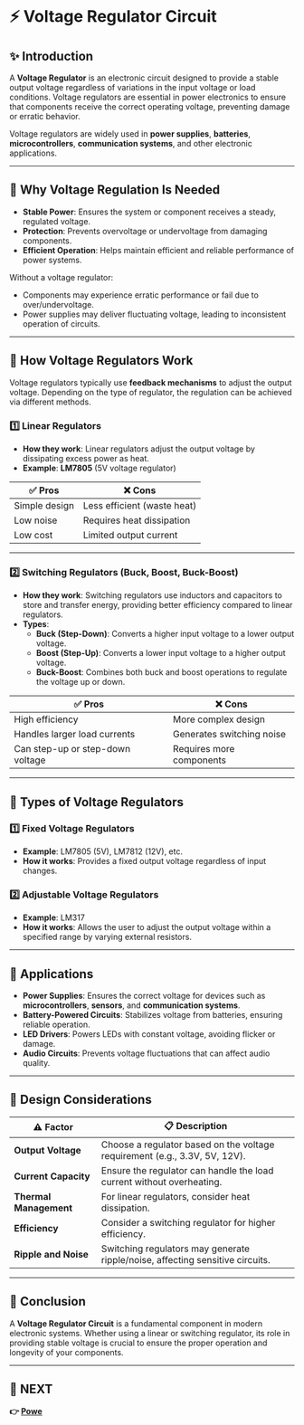 # ⚡ Voltage Regulator Circuit

## ✨ Introduction

A **Voltage Regulator** is an electronic circuit designed to provide a stable output voltage regardless of variations in the input voltage or load conditions. Voltage regulators are essential in power electronics to ensure that components receive the correct operating voltage, preventing damage or erratic behavior.

Voltage regulators are widely used in **power supplies**, **batteries**, **microcontrollers**, **communication systems**, and other electronic applications.

---

## 🔹 Why Voltage Regulation Is Needed

- **Stable Power**: Ensures the system or component receives a steady, regulated voltage.
- **Protection**: Prevents overvoltage or undervoltage from damaging components.
- **Efficient Operation**: Helps maintain efficient and reliable performance of power systems.

Without a voltage regulator:
- Components may experience erratic performance or fail due to over/undervoltage.
- Power supplies may deliver fluctuating voltage, leading to inconsistent operation of circuits.

---

## 🔹 How Voltage Regulators Work

Voltage regulators typically use **feedback mechanisms** to adjust the output voltage. Depending on the type of regulator, the regulation can be achieved via different methods.

### 1️⃣ **Linear Regulators**

- **How they work**: Linear regulators adjust the output voltage by dissipating excess power as heat.
- **Example**: **LM7805** (5V voltage regulator)
  
| ✅ Pros               | ❌ Cons                  |
|----------------------|-------------------------|
| Simple design        | Less efficient (waste heat) |
| Low noise            | Requires heat dissipation |
| Low cost             | Limited output current  |

---

### 2️⃣ **Switching Regulators (Buck, Boost, Buck-Boost)**

- **How they work**: Switching regulators use inductors and capacitors to store and transfer energy, providing better efficiency compared to linear regulators.
- **Types**:
  - **Buck (Step-Down)**: Converts a higher input voltage to a lower output voltage.
  - **Boost (Step-Up)**: Converts a lower input voltage to a higher output voltage.
  - **Buck-Boost**: Combines both buck and boost operations to regulate the voltage up or down.

| ✅ Pros               | ❌ Cons                  |
|----------------------|-------------------------|
| High efficiency      | More complex design     |
| Handles larger load currents | Generates switching noise |
| Can step-up or step-down voltage | Requires more components |

---

## 🔹 Types of Voltage Regulators

### 1️⃣ **Fixed Voltage Regulators**

- **Example**: LM7805 (5V), LM7812 (12V), etc.
- **How it works**: Provides a fixed output voltage regardless of input changes.

### 2️⃣ **Adjustable Voltage Regulators**

- **Example**: LM317
- **How it works**: Allows the user to adjust the output voltage within a specified range by varying external resistors.

---

## 🔹 Applications

- **Power Supplies**: Ensures the correct voltage for devices such as **microcontrollers**, **sensors**, and **communication systems**.
- **Battery-Powered Circuits**: Stabilizes voltage from batteries, ensuring reliable operation.
- **LED Drivers**: Powers LEDs with constant voltage, avoiding flicker or damage.
- **Audio Circuits**: Prevents voltage fluctuations that can affect audio quality.

---

## 🔹 Design Considerations

| ⚠️ Factor               | 📋 Description                                       |
|------------------------|-----------------------------------------------------|
| **Output Voltage**      | Choose a regulator based on the voltage requirement (e.g., 3.3V, 5V, 12V). |
| **Current Capacity**    | Ensure the regulator can handle the load current without overheating. |
| **Thermal Management**  | For linear regulators, consider heat dissipation. |
| **Efficiency**          | Consider a switching regulator for higher efficiency. |
| **Ripple and Noise**    | Switching regulators may generate ripple/noise, affecting sensitive circuits. |

---

## 🧠 Conclusion

A **Voltage Regulator Circuit** is a fundamental component in modern electronic systems. Whether using a linear or switching regulator, its role in providing stable voltage is crucial to ensure the proper operation and longevity of your components.

---

## 🔹 NEXT  
**👉 [Powe](../Power_Electronics)**
